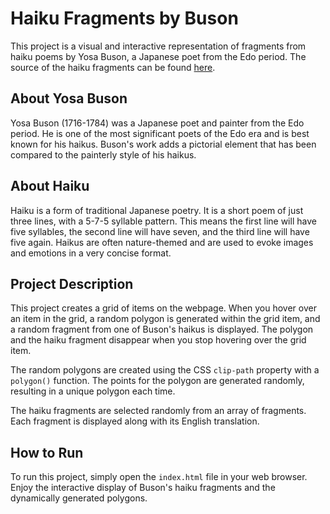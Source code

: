 # Haiku Fragments by Buson

This project is a visual and interactive representation of fragments from haiku poems by Yosa Buson, a Japanese poet from the Edo period. The source of the haiku fragments can be found [here](https://www.masterpiece-of-japanese-culture.com/literatures-and-poems/haiku/yosa-busons-haiku-poems).

## About Yosa Buson

Yosa Buson (1716-1784) was a Japanese poet and painter from the Edo period. He is one of the most significant poets of the Edo era and is best known for his haikus. Buson's work adds a pictorial element that has been compared to the painterly style of his haikus.

## About Haiku

Haiku is a form of traditional Japanese poetry. It is a short poem of just three lines, with a 5-7-5 syllable pattern. This means the first line will have five syllables, the second line will have seven, and the third line will have five again. Haikus are often nature-themed and are used to evoke images and emotions in a very concise format.

## Project Description

This project creates a grid of items on the webpage. When you hover over an item in the grid, a random polygon is generated within the grid item, and a random fragment from one of Buson's haikus is displayed. The polygon and the haiku fragment disappear when you stop hovering over the grid item.

The random polygons are created using the CSS `clip-path` property with a `polygon()` function. The points for the polygon are generated randomly, resulting in a unique polygon each time.

The haiku fragments are selected randomly from an array of fragments. Each fragment is displayed along with its English translation.

## How to Run

To run this project, simply open the `index.html` file in your web browser. Enjoy the interactive display of Buson's haiku fragments and the dynamically generated polygons.
